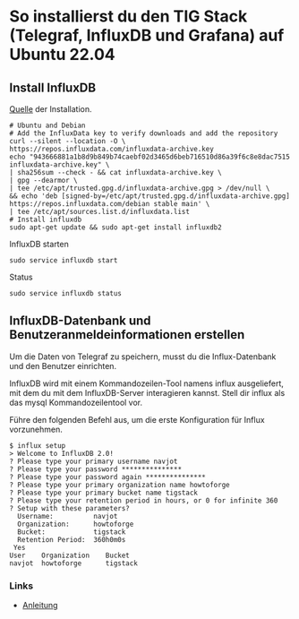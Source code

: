 # So installierst du den TIG Stack (Telegraf, InfluxDB und Grafana) auf Ubuntu 22.04

## Install InfluxDB
[Quelle](https://docs.influxdata.com/influxdb/v2/install/?t=Linux) der Installation.

```
# Ubuntu and Debian
# Add the InfluxData key to verify downloads and add the repository
curl --silent --location -O \
https://repos.influxdata.com/influxdata-archive.key
echo "943666881a1b8d9b849b74caebf02d3465d6beb716510d86a39f6c8e8dac7515  influxdata-archive.key" \
| sha256sum --check - && cat influxdata-archive.key \
| gpg --dearmor \
| tee /etc/apt/trusted.gpg.d/influxdata-archive.gpg > /dev/null \
&& echo 'deb [signed-by=/etc/apt/trusted.gpg.d/influxdata-archive.gpg] https://repos.influxdata.com/debian stable main' \
| tee /etc/apt/sources.list.d/influxdata.list
# Install influxdb
sudo apt-get update && sudo apt-get install influxdb2
```
InfluxDB starten
```
sudo service influxdb start
```
Status
```
sudo service influxdb status
```

## InfluxDB-Datenbank und Benutzeranmeldeinformationen erstellen

Um die Daten von Telegraf zu speichern, musst du die Influx-Datenbank und den Benutzer einrichten.

InfluxDB wird mit einem Kommandozeilen-Tool namens influx ausgeliefert, mit dem du mit dem InfluxDB-Server interagieren kannst. Stell dir influx als das mysql Kommandozeilentool vor.

Führe den folgenden Befehl aus, um die erste Konfiguration für Influx vorzunehmen.

```
$ influx setup
> Welcome to InfluxDB 2.0!
? Please type your primary username navjot
? Please type your password ***************
? Please type your password again ***************
? Please type your primary organization name howtoforge
? Please type your primary bucket name tigstack
? Please type your retention period in hours, or 0 for infinite 360
? Setup with these parameters?
  Username:          navjot
  Organization:      howtoforge
  Bucket:            tigstack
  Retention Period:  360h0m0s
 Yes
User    Organization    Bucket
navjot  howtoforge      tigstack
```


### Links
+ [Anleitung](https://www.howtoforge.de/anleitung/so-installierst-du-den-tig-stack-telegraf-influxdb-und-grafana-auf-ubuntu-22-04/)
